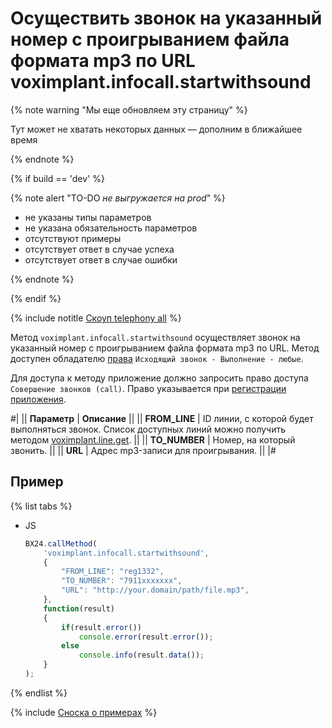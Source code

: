 # Осуществить звонок на указанный номер с проигрыванием файла формата mp3 по URL voximplant.infocall.startwithsound

{% note warning "Мы еще обновляем эту страницу" %}

Тут может не хватать некоторых данных — дополним в ближайшее время

{% endnote %}

{% if build == 'dev' %}

{% note alert "TO-DO _не выгружается на prod_" %}

- не указаны типы параметров
- не указана обязательность параметров
- отсутствуют примеры
- отсутствует ответ в случае успеха
- отсутствует ответ в случае ошибки

{% endnote %}

{% endif %}

{% include notitle [Скоуп telephony all](../_includes/scope-telephony-all.md) %}

Метод `voximplant.infocall.startwithsound` осуществляет звонок на указанный номер с проигрыванием файла формата mp3 по URL. Метод доступен обладателю [права](https://helpdesk.bitrix24.ru/open/18177766/) `Исходящий звонок - Выполнение - любые`.

Для доступа к методу приложение должно запросить право доступа `Совершение звонков (call)`. Право указывается при [регистрации приложения](../../app-installation/index.md).

#|
|| **Параметр** | **Описание** ||
|| **FROM_LINE** | ID линии, с которой будет выполняться звонок. Список доступных линий можно получить методом [voximplant.line.get](lines/voximplant-line-get.md). ||
|| **TO_NUMBER** | Номер, на который звонить. ||
|| **URL** | Адрес mp3-записи для проигрывания. ||
|#

## Пример

{% list tabs %}

- JS

    ```js
    BX24.callMethod(
        'voximplant.infocall.startwithsound',
        {
            "FROM_LINE": "reg1332",
            "TO_NUMBER": "7911xxxxxxx",
            "URL": "http://your.domain/path/file.mp3",
        },
        function(result)
        {
            if(result.error())
                console.error(result.error());
            else
                console.info(result.data());
        }
    );
    ```

{% endlist %}

{% include [Сноска о примерах](../../../_includes/examples.md) %}